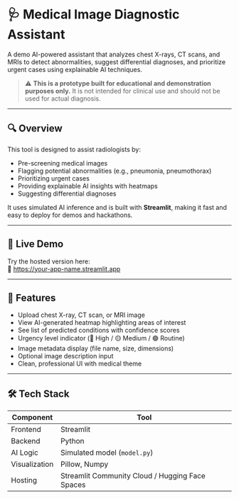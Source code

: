 # 🩺 Medical Image Diagnostic Assistant

A demo AI-powered assistant that analyzes chest X-rays, CT scans, and MRIs to detect abnormalities, suggest differential diagnoses, and prioritize urgent cases using explainable AI techniques.

> ⚠️ **This is a prototype built for educational and demonstration purposes only.**
> It is not intended for clinical use and should not be used for actual diagnosis.

---

## 🔍 Overview

This tool is designed to assist radiologists by:
- Pre-screening medical images
- Flagging potential abnormalities (e.g., pneumonia, pneumothorax)
- Prioritizing urgent cases
- Providing explainable AI insights with heatmaps
- Suggesting differential diagnoses

It uses simulated AI inference and is built with **Streamlit**, making it fast and easy to deploy for demos and hackathons.

---

## 🚀 Live Demo

Try the hosted version here:  
🔗 [https://your-app-name.streamlit.app ](https://medical-image-assistant-fjebj69a4ehw56s2atqddt.streamlit.app/)

---

## 🧠 Features

- Upload chest X-ray, CT scan, or MRI image
- View AI-generated heatmap highlighting areas of interest
- See list of predicted conditions with confidence scores
- Urgency level indicator (🔴 High / 🟡 Medium / 🟢 Routine)
- Image metadata display (file name, size, dimensions)
- Optional image description input
- Clean, professional UI with medical theme

---

## 🛠 Tech Stack

| Component | Tool |
|----------|------|
| Frontend | Streamlit |
| Backend | Python |
| AI Logic | Simulated model (`model.py`) |
| Visualization | Pillow, Numpy |
| Hosting | Streamlit Community Cloud / Hugging Face Spaces |

